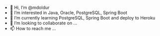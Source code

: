 - 👋 Hi, I’m @mdoldur
- 👀 I’m interested in Java, Oracle, PostgreSQL, Spring Boot
- 🌱 I’m currently learning PostgreSQL, Spring Boot and deploy to Heroku
- 💞️ I’m looking to collaborate on ...
- 📫 How to reach me ...

<!---
mdoldur/mdoldur is a ✨ special ✨ repository because its `README.md` (this file) appears on your GitHub profile.
You can click the Preview link to take a look at your changes.
--->
